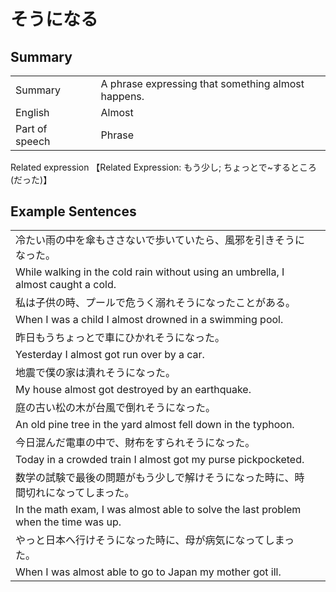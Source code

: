 # そうになる

## Summary

<table><tr>   <td>Summary<td>   <td>A phrase expressing that something almost happens.</td><tr><tr>   <td>English<td>   <td>Almost</td><tr><tr>   <td>Part of speech<td>   <td>Phrase</td><tr></table><tr>   <td>Related expression<td>   <td>【Related Expression: もう少し; ちょっとで~するところ(だった)】</td><tr></table></table>

## Example Sentences

<table><tr><td>冷たい雨の中を傘もささないで歩いていたら、風邪を引きそうになった。<td><tr><tr><td>While walking in the cold rain without using an umbrella, I almost caught a cold.<td><tr><tr><td>私は子供の時、プールで危うく溺れそうになったことがある。<td><tr><tr><td>When I was a child I almost drowned in a swimming pool.<td><tr><tr><td>昨日もうちょっとで車にひかれそうになった。<td><tr><tr><td>Yesterday I almost got run over by a car.<td><tr><tr><td>地震で僕の家は潰れそうになった。<td><tr><tr><td>My house almost got destroyed by an earthquake.<td><tr><tr><td>庭の古い松の木が台風で倒れそうになった。<td><tr><tr><td>An old pine tree in the yard almost fell down in the typhoon.<td><tr><tr><td>今日混んだ電車の中で、財布をすられそうになった。<td><tr><tr><td>Today in a crowded train I almost got my purse pickpocketed.<td><tr><tr><td>数学の試験で最後の問題がもう少しで解けそうになった時に、時間切れになってしまった。<td><tr><tr><td>In the math exam, I was almost able to solve the last problem when the time was up.<td><tr><tr><td>やっと日本へ行けそうになった時に、母が病気になってしまった。<td><tr><tr><td>When I was almost able to go to Japan my mother got ill.<td><tr></table>

